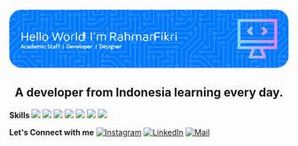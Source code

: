 <!-- ## Hello World! Call me Fikri Remember that👋 -->
![Rahman Fikri](img/github-header-image.png)
## **<center>A developer from Indonesia learning every day.</center>**


**Skills**
<img src="https://img.shields.io/badge/CSS3-1572B6?style=for-the-badge&logo=css3&logoColor=white" /> <img src="https://img.shields.io/badge/HTML5-E34F26?style=for-the-badge&logo=html5&logoColor=white" /> <img src="https://img.shields.io/badge/JavaScript-323330?style=for-the-badge&logo=javascript&logoColor=F7DF1E" /> <img src="https://img.shields.io/badge/PHP-777BB4?style=for-the-badge&logo=php&logoColor=white" /> <img src="https://img.shields.io/badge/MySQL-005C84?style=for-the-badge&logo=mysql&logoColor=white" /> <img src="https://img.shields.io/badge/Laravel-FF2D20?style=for-the-badge&logo=laravel&logoColor=white" /> <img src="https://img.shields.io/badge/Wordpress-21759B?style=for-the-badge&logo=wordpress&logoColor=white" /></center>


**Let's Connect with me**
 [![Instagram](https://img.shields.io/badge/Instagram-E4405F?style=for-the-badge&logo=instagram&logoColor=white)](https://www.instagram.com/m_rahmanfikri/) [![LinkedIn](https://img.shields.io/badge/LinkedIn-0077B5?style=for-the-badge&logo=linkedin&logoColor=white)](https://www.linkedin.com/in/miftahur-rahman-fibri/)  [![Mail](https://img.shields.io/badge/Gmail-D14836?style=for-the-badge&logo=gmail&logoColor=white)](mailto:vikrysp@gmail.com)


<!--
**mazkode/mazkode** is a ✨ _special_ ✨ repository because its `README.md` (this file) appears on your GitHub profile.

Here are some ideas to get you started:

- 🔭 I’m currently working on ...
- 🌱 I’m currently learning ...
- 👯 I’m looking to collaborate on ...
- 🤔 I’m looking for help with ...
- 💬 Ask me about ...
- 📫 How to reach me: ...
- 😄 Pronouns: ...
- ⚡ Fun fact: ...
-->

